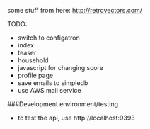 some stuff from here: http://retrovectors.com/

TODO:
* switch to configatron
* index
* teaser
* household
* javascript for changing score
* profile page
* save emails to simpledb
* use AWS mail service

###Development environment/testing
* to test the api, use http://localhost:9393